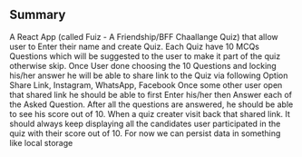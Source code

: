 ## Summary
A React App (called Fuiz - A Friendship/BFF Chaallange Quiz) that allow user to Enter their name and create Quiz. Each Quiz have 10 MCQs Questions which will be suggested to the user to make it part of the quiz otherwise skip.  Once User done choosing the 10 Questions and locking his/her answer he will be able to share link to the Quiz via following Option Share Link, Instagram, WhatsApp, Facebook
Once some other user open that shared link he should be able to first Enter his/her then Answer each of the Asked Question. After all the questions are answered, he should be able to see his score out of 10.
When a quiz creater visit back that shared link. It should always keep displaying all the candidates user participated in the quiz with their score out of 10. For now we can persist data in something like local storage
